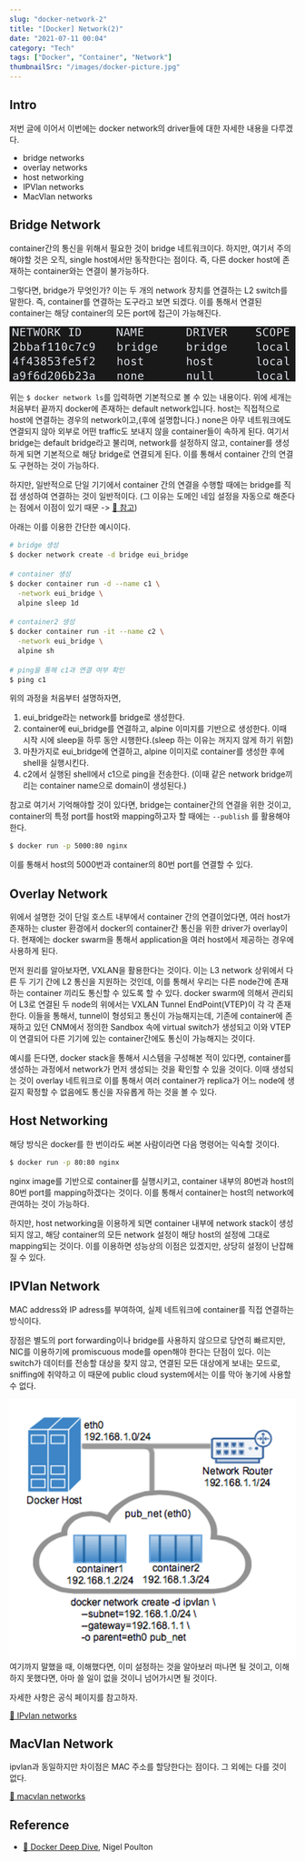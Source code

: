 ```yaml
---
slug: "docker-network-2"
title: "[Docker] Network(2)"
date: "2021-07-11 00:04"
category: "Tech"
tags: ["Docker", "Container", "Network"]
thumbnailSrc: "/images/docker-picture.jpg"
---
```


## Intro

저번 글에 이어서 이번에는 docker network의 driver들에 대한 자세한 내용을 다루겠다.

- bridge networks
- overlay networks
- host networking
- IPVlan networks
- MacVlan networks

## Bridge Network

container간의 통신을 위해서 필요한 것이 bridge 네트워크이다. 하지만, 여기서 주의해야할 것은 오직, single host에서만 동작한다는 점이다. 즉, 다른 docker host에 존재하는 container와는 연결이 불가능하다.

그렇다면, bridge가 무엇인가? 이는 두 개의 network 장치를 연결하는 L2 switch를 말한다. 즉, container를 연결하는 도구라고 보면 되겠다. 이를 통해서 연결된 container는 해당 container의 모든 port에 접근이 가능해진다.

![docker-bridge-network](/images/docker-bridge-network.png)

위는 `$ docker network ls`를 입력하면 기본적으로 볼 수 있는 내용이다. 위에 세개는 처음부터 끝까지 docker에 존재하는 default network입니다. host는 직접적으로 host에 연결하는 경우의 network이고,(후에 설명합니다.) none은 아무 네트워크에도 연결되지 않아 외부로 어떤 traffic도 보내지 않을 container들이 속하게 된다. 여기서 bridge는 default bridge라고 불리며, network를 설정하지 않고, container를 생성하게 되면 기본적으로 해당 bridge로 연결되게 된다. 이를 통해서 container 간의 연결도 구현하는 것이 가능하다.

하지만, 일반적으로 단일 기기에서 container 간의 연결을 수행할 때에는 bridge를 직접 생성하여 연결하는 것이 일반적이다. (그 이유는 도메인 네임 설정을 자동으로 해준다는 점에서 이점이 있기 때문 -> [🔗 참고](https://docs.docker.com/network/bridge/#differences-between-user-defined-bridges-and-the-default-bridge))

아래는 이를 이용한 간단한 예시이다.

```bash
# bridge 생성
$ docker network create -d bridge eui_bridge

# container 생성
$ docker container run -d --name c1 \
  -network eui_bridge \
  alpine sleep 1d
  
# container2 생성
$ docker container run -it --name c2 \
  -network eui_bridge \
  alpine sh
   
# ping을 통해 c1과 연결 여부 확인
$ ping c1
```

위의 과정을 처음부터 설명하자면,

1. eui\_bridge라는 network를 bridge로 생성한다.
2. container에 eui\_bridge를 연결하고, alpine 이미지를 기반으로 생성한다. 이때 시작 시에 sleep을 하루 동안 시행한다.(sleep 하는 이유는 꺼지지 않게 하기 위함)
3. 마찬가지로 eui\_bridge에 연결하고, alpine 이미지로 container를 생성한 후에 shell을 실행시킨다.
4. c2에서 실행된 shell에서 c1으로 ping을 전송한다. (이때 같은 network bridge끼리는 container name으로 domain이 생성된다.)

참고로 여기서 기억해야할 것이 있다면, bridge는 container간의 연결을 위한 것이고, container의 특정 port를 host와 mapping하고자 할 때에는 `--publish` 를 활용해야 한다.

```bash
$ docker run -p 5000:80 nginx
```

이를 통해서 host의 5000번과 container의 80번 port를 연결할 수 있다.

## Overlay Network

위에서 설명한 것이 단일 호스트 내부에서 container 간의 연결이었다면, 여러 host가 존재하는 cluster 환경에서 docker의 container간 통신을 위한 driver가 overlay이다. 현재에는 docker swarm을 통해서 application을 여러 host에서 제공하는 경우에 사용하게 된다.

먼저 원리를 알아보자면, VXLAN을 활용한다는 것이다. 이는 L3 network 상위에서 다른 두 기기 간에 L2 통신을 지원하는 것인데, 이를 통해서 우리는 다른 node간에 존재하는 container 끼리도 통신할 수 있도록 할 수 있다. docker swarm에 의해서 관리되어 L3로 연결된 두 node의 위에서는 VXLAN Tunnel EndPoint(VTEP)이 각 각 존재한다. 이들을 통해서, tunnel이 형성되고 통신이 가능해지는데, 기존에 container에 존재하고 있던 CNM에서 정의한 Sandbox 속에 virtual switch가 생성되고 이와 VTEP이 연결되어 다른 기기에 있는 container간에도 통신이 가능해지는 것이다.

예시를 든다면, docker stack을 통해서 시스템을 구성해본 적이 있다면, container를 생성하는 과정에서 network가 먼저 생성되는 것을 확인할 수 있을 것이다. 이때 생성되는 것이 overlay 네트워크로 이를 통해서 여러 container가 replica가 어느 node에 생길지 확정할 수 없음에도 통신을 자유롭게 하는 것을 볼 수 있다.

## Host Networking

해당 방식은 docker를 한 번이라도 써본 사람이라면 다음 명령어는 익숙할 것이다.

```bash
$ docker run -p 80:80 nginx
```

nginx image를 기반으로 container를 실행시키고, container 내부의 80번과 host의 80번 port를 mapping하겠다는 것이다. 이를 통해서 container는 host의 network에 관여하는 것이 가능하다.

하지만, host networking을 이용하게 되면 container 내부에 network stack이 생성되지 않고, 해당 container의 모든 network 설정이 해당 host의 설정에 그대로 mapping되는 것이다. 이를 이용하면 성능상의 이점은 있겠지만, 상당히 설정이 난잡해질 수 있다.

## IPVlan Network

MAC address와 IP adress를 부여하여, 실제 네트워크에 container를 직접 연결하는 방식이다.

장점은 별도의 port forwarding이나 bridge를 사용하지 않으므로 당연히 빠르지만, NIC를 이용하기에 promiscuous mode를 open해야 한다는 단점이 있다. 이는 switch가 데이터를 전송할 대상을 찾지 않고, 연결된 모든 대상에게 보내는 모드로, sniffing에 취약하고 이 때문에 public cloud system에서는 이를 막아 놓기에 사용할 수 없다.

![docker-ip-vlan](/images/docker-ip-vlan.png)
여기까지 말했을 때, 이해했다면, 이미 설정하는 것을 알아보러 떠나면 될 것이고, 이해하지 못했다면, 아마 쓸 일이 없을 것이니 넘어가시면 될 것이다.

자세한 사항은 공식 페이지를 참고하자.

[🔗 IPvlan networks](https://docs.docker.com/network/ipvlan/)

## MacVlan Network

ipvlan과 동일하지만 차이점은 MAC 주소를 할당한다는 점이다. 그 외에는 다를 것이 없다.

[🔗 macvlan networks](https://docs.docker.com/network/macvlan/)

## Reference

- [🔗 Docker Deep Dive](https://www.oreilly.com/library/view/docker-deep-dive/9781800565135/), Nigel Poulton
